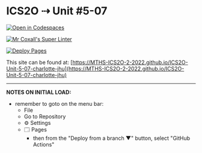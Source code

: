 # ICS2O ⇢ Unit #5-07

[![Open in Codespaces](https://classroom.github.com/assets/launch-codespace-7f7980b617ed060a017424585567c406b6ee15c891e84e1186181d67ecf80aa0.svg)](https://classroom.github.com/open-in-codespaces?assignment_repo_id=11134681)

[![Mr Coxall's Super Linter](https://github.com/MTHS-ICS2O-2-2022/ICS2O-Unit-5-07-charlotte-jhu/workflows/Mr%20Coxall's%20Super%20Linter/badge.svg)](https://github.com/MTHS-ICS2O-2-2022/ICS2O-Unit-5-07-charlotte-jhu/actions)

[![Deploy Pages](https://github.com/MTHS-ICS2O-2-2022/ICS2O-Unit-5-07-charlotte-jhu/workflows/Deploy%20Pages/badge.svg)](https://github.com/MTHS-ICS2O-2-2022/ICS2O-Unit-5-07-charlotte-jhu/actions)

This site can be found at: [https://MTHS-ICS2O-2-2022.github.io/ICS2O-Unit-5-07-charlotte-jhu](https://MTHS-ICS2O-2-2022.github.io/ICS2O-Unit-5-07-charlotte-jhu)

---

**NOTES ON INITIAL LOAD:**
- remember to goto on the menu bar:
  - File
  - Go to Repository
  - ⚙ Settings
  - 🗔 Pages
    - then from the "Deploy from a branch ▼" button, select "GitHub Actions"
